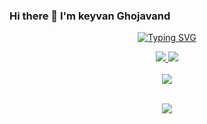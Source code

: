 ### Hi there 👋 I'm keyvan Ghojavand

<!--
**keyvan-qjd/keyvan-qjd** is a ✨ _special_ ✨ repository because its `README.md` (this file) appears on your GitHub profile.

Here are some ideas to get you started:

- 🔭 I’m currently working on ...
- 🌱 I’m currently learning ...
- 👯 I’m looking to collaborate on ...
- 🤔 I’m looking for help with ...
- 💬 Ask me about ...
- 📫 How to reach me: ...
- 😄 Pronouns: ...
- ⚡ Fun fact: ...
-->
<p align="center">
<a href="https://github.com/keyvan-qjd">
    <img src="https://readme-typing-svg.demolab.com?font=Firacode&size=24&duration=3000&pause=500&color=AE87FF&multiline=true&center=true&vCenter=true&width=265&height=124&lines=Keyvan+Ghojavand;Junior; Front-End Developer" alt="Typing SVG" />
</a>
<br/>

<div align="center">
    <a href="https://github.com/keyvan-qjd"></a> 

<a href="mailto:keyvanoogh@gmail.com">
    <img src="https://img.shields.io/badge/-Email-red?style=flat-square&logo=gmail&logoColor=white">
</a>
<a href="https://t.me/reallkeyvan">
    <img src="https://img.shields.io/badge/Channel-blue?style=flat-square&logo=telegram">
</a> 
</div>

<br/>
<div align="center">
    <a href="https://github.com/keyvan-qjd">
    <img src="https://github-stats-alpha.vercel.app/api?username=keyvan-qjd&cc=22272e&tc=37BCF6&ic=AE87FF&bc=AE87FF">
</a>
</div>

<br>
</p>

<a href="https://github.com/keyvan-qjd">
    <p align="center">
         <img src="https://skillicons.dev/icons?i=xd,figma,github,vscode,linkedin,postman,git,js,jquery,linux,mysql,html,css,py,sass,tailwind,java,dart,flutter,kotlin&perline=8" />
    </p>
   
</a>
